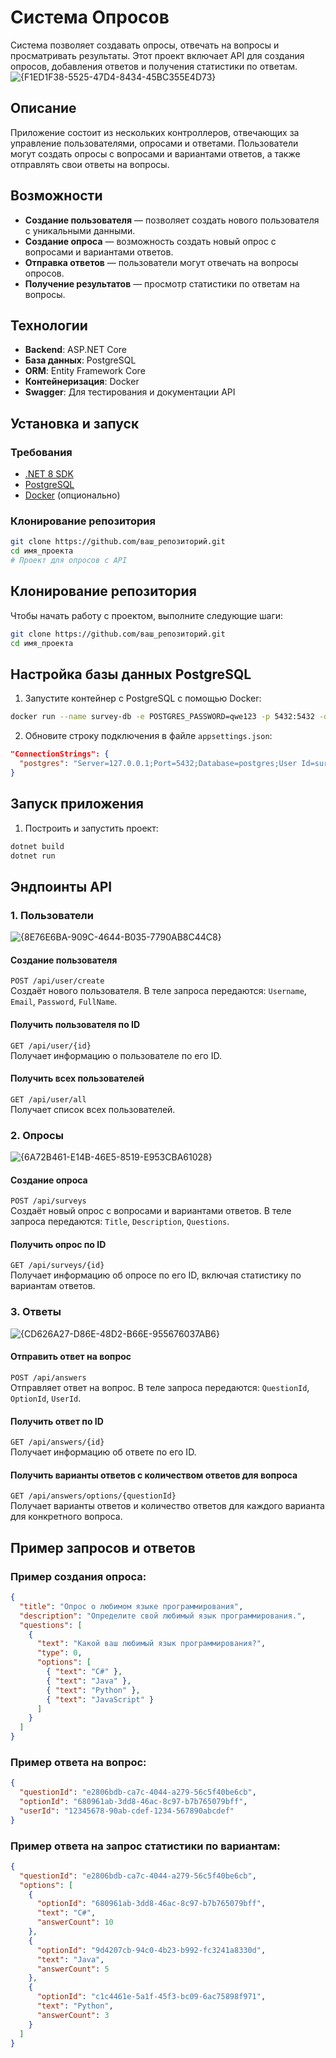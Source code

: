 # Система Опросов

Система позволяет создавать опросы, отвечать на вопросы и просматривать результаты. Этот проект включает API для создания опросов, добавления ответов и получения статистики по ответам.
![{F1ED1F38-5525-47D4-8434-45BC355E4D73}](https://github.com/user-attachments/assets/727b20bf-9e6d-4af7-9a3a-ef0c7fcccd7c)


## Описание

Приложение состоит из нескольких контроллеров, отвечающих за управление пользователями, опросами и ответами. Пользователи могут создать опросы с вопросами и вариантами ответов, а также отправлять свои ответы на вопросы.

## Возможности

- **Создание пользователя** — позволяет создать нового пользователя с уникальными данными.
- **Создание опроса** — возможность создать новый опрос с вопросами и вариантами ответов.
- **Отправка ответов** — пользователи могут отвечать на вопросы опросов.
- **Получение результатов** — просмотр статистики по ответам на вопросы.

## Технологии

- **Backend**: ASP.NET Core 
- **База данных**: PostgreSQL
- **ORM**: Entity Framework Core
- **Контейнеризация**: Docker
- **Swagger**: Для тестирования и документации API

## Установка и запуск

### Требования

- [.NET 8 SDK](https://dotnet.microsoft.com/download)
- [PostgreSQL](https://www.postgresql.org/download/)
- [Docker](https://www.docker.com/get-started) (опционально)

### Клонирование репозитория

```bash
git clone https://github.com/ваш_репозиторий.git
cd имя_проекта
# Проект для опросов с API
```

## Клонирование репозитория

Чтобы начать работу с проектом, выполните следующие шаги:

```bash
git clone https://github.com/ваш_репозиторий.git
cd имя_проекта
```

## Настройка базы данных PostgreSQL

1. Запустите контейнер с PostgreSQL с помощью Docker:

```bash
docker run --name survey-db -e POSTGRES_PASSWORD=qwe123 -p 5432:5432 -d postgres
```

2. Обновите строку подключения в файле `appsettings.json`:

```json
"ConnectionStrings": {
  "postgres": "Server=127.0.0.1;Port=5432;Database=postgres;User Id=survey;Password=qwe123; Include Error Detail=true"
}
```

## Запуск приложения

1. Построить и запустить проект:

```bash
dotnet build
dotnet run
```
## Эндпоинты API

### 1. Пользователи

![{8E76E6BA-909C-4644-B035-7790AB8C44C8}](https://github.com/user-attachments/assets/ad391cb1-a8c5-4916-b9c5-bbc2ba178496)
#### Создание пользователя
`POST /api/user/create`  
Создаёт нового пользователя. В теле запроса передаются: `Username`, `Email`, `Password`, `FullName`.

#### Получить пользователя по ID
`GET /api/user/{id}`  
Получает информацию о пользователе по его ID.

#### Получить всех пользователей
`GET /api/user/all`  
Получает список всех пользователей.

### 2. Опросы
![{6A72B461-E14B-46E5-8519-E953CBA61028}](https://github.com/user-attachments/assets/7a2f71da-ae67-4501-8bb7-9ebdeebbed6b)

#### Создание опроса
`POST /api/surveys`  
Создаёт новый опрос с вопросами и вариантами ответов. В теле запроса передаются: `Title`, `Description`, `Questions`.

#### Получить опрос по ID
`GET /api/surveys/{id}`  
Получает информацию об опросе по его ID, включая статистику по вариантам ответов.

### 3. Ответы
![{CD626A27-D86E-48D2-B66E-955676037AB6}](https://github.com/user-attachments/assets/323121ef-66e9-405f-aada-c4dd76445797)

#### Отправить ответ на вопрос
`POST /api/answers`  
Отправляет ответ на вопрос. В теле запроса передаются: `QuestionId`, `OptionId`, `UserId`.

#### Получить ответ по ID
`GET /api/answers/{id}`  
Получает информацию об ответе по его ID.

#### Получить варианты ответов с количеством ответов для вопроса
`GET /api/answers/options/{questionId}`  
Получает варианты ответов и количество ответов для каждого варианта для конкретного вопроса.

## Пример запросов и ответов

### Пример создания опроса:

```json
{
  "title": "Опрос о любимом языке программирования",
  "description": "Определите свой любимый язык программирования.",
  "questions": [
    {
      "text": "Какой ваш любимый язык программирования?",
      "type": 0,
      "options": [
        { "text": "C#" },
        { "text": "Java" },
        { "text": "Python" },
        { "text": "JavaScript" }
      ]
    }
  ]
}
```

### Пример ответа на вопрос:

```json
{
  "questionId": "e2806bdb-ca7c-4044-a279-56c5f40be6cb",
  "optionId": "680961ab-3dd8-46ac-8c97-b7b765079bff",
  "userId": "12345678-90ab-cdef-1234-567890abcdef"
}
```

### Пример ответа на запрос статистики по вариантам:

```json
{
  "questionId": "e2806bdb-ca7c-4044-a279-56c5f40be6cb",
  "options": [
    {
      "optionId": "680961ab-3dd8-46ac-8c97-b7b765079bff",
      "text": "C#",
      "answerCount": 10
    },
    {
      "optionId": "9d4207cb-94c0-4b23-b992-fc3241a8330d",
      "text": "Java",
      "answerCount": 5
    },
    {
      "optionId": "c1c4461e-5a1f-45f3-bc09-6ac75898f971",
      "text": "Python",
      "answerCount": 3
    }
  ]
}
```
